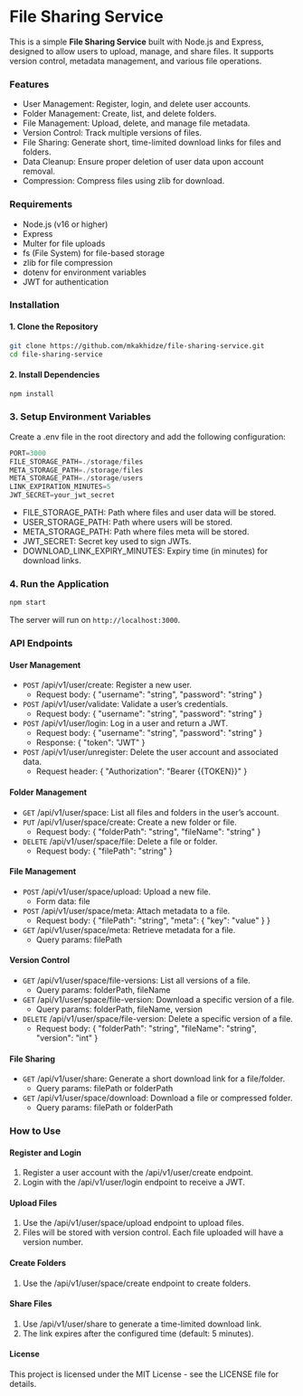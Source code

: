 # File Sharing Service

This is a simple **File Sharing Service** built with Node.js and Express, designed to allow users to upload, manage, and share files. It supports version control, metadata management, and various file operations.

### Features
- User Management: Register, login, and delete user accounts.
- Folder Management: Create, list, and delete folders.
- File Management: Upload, delete, and manage file metadata.
- Version Control: Track multiple versions of files.
- File Sharing: Generate short, time-limited download links for files and folders.
- Data Cleanup: Ensure proper deletion of user data upon account removal.
- Compression: Compress files using zlib for download.

### Requirements
- Node.js (v16 or higher)
- Express
- Multer for file uploads
- fs (File System) for file-based storage
- zlib for file compression
- dotenv for environment variables
- JWT for authentication

### Installation

#### 1. Clone the Repository
```bash
git clone https://github.com/mkakhidze/file-sharing-service.git
cd file-sharing-service
```

#### 2. Install Dependencies
```bash
npm install
```

### 3. Setup Environment Variables

Create a .env file in the root directory and add the following configuration:
```js
PORT=3000
FILE_STORAGE_PATH=./storage/files
META_STORAGE_PATH=./storage/files
META_STORAGE_PATH=./storage/users
LINK_EXPIRATION_MINUTES=5
JWT_SECRET=your_jwt_secret
```

- FILE_STORAGE_PATH: Path where files and user data will be stored.
- USER_STORAGE_PATH: Path where users will be stored.
- META_STORAGE_PATH: Path where files meta will be stored.
- JWT_SECRET: Secret key used to sign JWTs.
- DOWNLOAD_LINK_EXPIRY_MINUTES: Expiry time (in minutes) for download links.

### 4. Run the Application
```bash
npm start
```

The server will run on ```http://localhost:3000```.

### API Endpoints

#### User Management
- `POST` /api/v1/user/create: Register a new user.
	- Request body: { "username": "string", "password": "string" }
- `POST` /api/v1/user/validate: Validate a user’s credentials.
	- Request body: { "username": "string", "password": "string" }
- `POST` /api/v1/user/login: Log in a user and return a JWT.
	- Request body: { "username": "string", "password": "string" }
	- Response: { "token": "JWT" }
- `POST` /api/v1/user/unregister: Delete the user account and associated data.
	- Request header: { "Authorization": "Bearer {{TOKEN}}" }

#### Folder Management
- `GET` /api/v1/user/space: List all files and folders in the user’s account.
- `PUT` /api/v1/user/space/create: Create a new folder or file.
	- Request body: { "folderPath": "string", "fileName": "string" }
- `DELETE` /api/v1/user/space/file: Delete a file or folder.
	- Request body: { "filePath": "string" }

#### File Management
- `POST` /api/v1/user/space/upload: Upload a new file.
	- Form data: file
- `POST` /api/v1/user/space/meta: Attach metadata to a file.
	- Request body: { "filePath": "string", "meta": { "key": "value" } }
- `GET` /api/v1/user/space/meta: Retrieve metadata for a file.
	- Query params: filePath

#### Version Control
- `GET` /api/v1/user/space/file-versions: List all versions of a file.
	- Query params: folderPath, fileName
- `GET` /api/v1/user/space/file-version: Download a specific version of a file.
	- Query params: folderPath, fileName, version
- `DELETE` /api/v1/user/space/file-version: Delete a specific version of a file.
	- Request body: { "folderPath": "string", "fileName": "string", "version": "int" }

#### File Sharing
- `GET` /api/v1/user/share: Generate a short download link for a file/folder.
	- Query params: filePath or folderPath
- `GET` /api/v1/user/space/download: Download a file or compressed folder.
	- Query params: filePath or folderPath

### How to Use

#### Register and Login
1. Register a user account with the /api/v1/user/create endpoint.
2. Login with the /api/v1/user/login endpoint to receive a JWT.

#### Upload Files
1. Use the /api/v1/user/space/upload endpoint to upload files.
2. Files will be stored with version control. Each file uploaded will have a version number.

#### Create Folders
1. Use the /api/v1/user/space/create endpoint to create folders.

#### Share Files
1. Use /api/v1/user/share to generate a time-limited download link.
2. The link expires after the configured time (default: 5 minutes).

#### License

This project is licensed under the MIT License - see the LICENSE file for details.